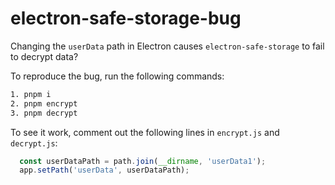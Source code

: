 # electron-safe-storage-bug

Changing the `userData` path in Electron causes `electron-safe-storage` to fail to decrypt data?

To reproduce the bug, run the following commands:

```bash
1. pnpm i
2. pnpm encrypt
3. pnpm decrypt
```

To see it work, comment out the following lines in `encrypt.js` and `decrypt.js`:

```js
  const userDataPath = path.join(__dirname, 'userData1');
  app.setPath('userData', userDataPath);
```